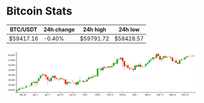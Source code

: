 # Bitcoin Stats

BTC/USDT|24h change|24h high|24h low|
|---|---|---|---|
|$59417.16|-0.40%|$59791.72|$58428.57|

<img src="./chart.svg">
